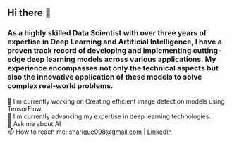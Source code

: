 ## Hi there 👋

### As a highly skilled Data Scientist with over three years of expertise in Deep Learning and Artificial Intelligence, I have a proven track record of developing and implementing cutting-edge deep learning models across various applications. My experience encompasses not only the technical aspects but also the innovative application of these models to solve complex real-world problems.

🔭 I’m currently working on Creating efficient image detection models using TensorFlow. <br />
🌱 I'm currently advancing my expertise in deep learning technologies. <br />
💬 Ask me about AI <br />
📫 How to reach me: sharique098@gmail.com | [LinkedIn](https://www.linkedin.com/in/sharique-ansari/)

<!--
**sharique-ansari/sharique-ansari** is a ✨ _special_ ✨ repository because its `README.md` (this file) appears on your GitHub profile.

Here are some ideas to get you started:

- 🔭 I’m currently working on ...
- 🌱 I’m currently learning ...
- 👯 I’m looking to collaborate on ...
- 🤔 I’m looking for help with ...
- 💬 Ask me about ...
- 📫 How to reach me: ...
- 😄 Pronouns: ...
- ⚡ Fun fact: ...
-->

